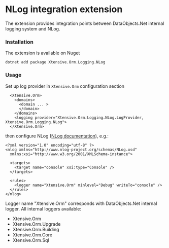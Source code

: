 ﻿# NLog integration extension

The extension provides integration points between DataObjects.Net internal logging system and NLog.

### Installation

The extension is available on Nuget

    dotnet add package Xtensive.Orm.Logging.NLog

### Usage

Set up log provider in `Xtensive.Orm` configuration section

      <Xtensive.Orm>
        <domains>
          <domain ... >
          </domain>
        </domains>
        <logging provider="Xtensive.Orm.Logging.NLog.LogProvider, Xtensive.Orm.Logging.NLog">
      </Xtensive.Orm>

then configure NLog ([NLog documentation](https://github.com/nlog/nlog/wiki/Tutorial)), e.g.:

    <?xml version="1.0" encoding="utf-8" ?>
    <nlog xmlns="http://www.nlog-project.org/schemas/NLog.xsd"
      xmlns:xsi="http://www.w3.org/2001/XMLSchema-instance">

      <targets>
        <target name="console" xsi:type="Console" />
      </targets>

      <rules>
        <logger name="Xtensive.Orm" minlevel="Debug" writeTo="console" />
      </rules>
    </nlog>

Logger name "Xtensive.Orm" corresponds with DataObjects.Net internal logger. All internal loggers available:

 - Xtensive.Orm
 - Xtensive.Orm.Upgrade
 - Xtensive.Orm.Building
 - Xtensive.Orm.Core
 - Xtensive.Orm.Sql